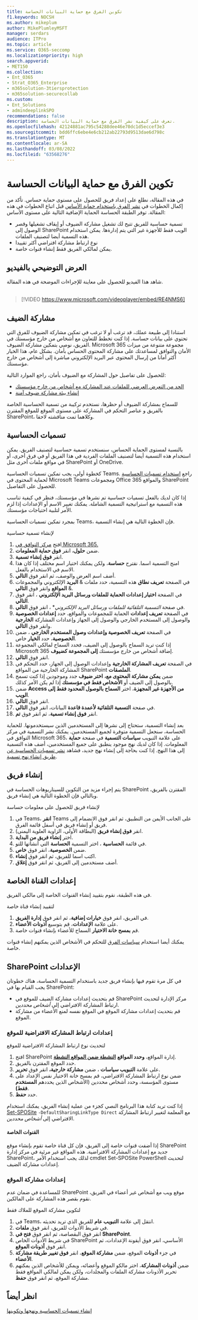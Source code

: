 ```yaml
---
title: تكوين الفرق مع حماية البيانات الحساسة
f1.keywords: NOCSH
ms.author: mikeplum
author: MikePlumleyMSFT
manager: serdars
audience: ITPro
ms.topic: article
ms.service: O365-seccomp
ms.localizationpriority: high
search.appverid:
- MET150
ms.collection:
- Ent_O365
- Strat_O365_Enterprise
- m365solution-3tiersprotection
- m365solution-securecollab
ms.custom:
- Ent_Solutions
- admindeeplinkSPO
recommendations: false
description: تعرف على كيفية نشر الفرق مع حماية البيانات الحساسة.
ms.openlocfilehash: 42124881ac795c54288dee46e70dc1d5eccef3e3
ms.sourcegitcommit: bdd6ffc6ebe4e6cb212ab22793d9513dae6d798c
ms.translationtype: MT
ms.contentlocale: ar-SA
ms.lasthandoff: 03/08/2022
ms.locfileid: "63568276"
---
```

# <a name="configure-teams-with-protection-for-sensitive-data"></a>تكوين الفرق مع حماية البيانات الحساسة

في هذه المقالة، نطلع على إعداد فريق للحصول على مستوى حماية حساس. تأكد من إكمال الخطوات في [نشر الفرق باستخدام حماية الأساس](configure-teams-baseline-protection.md) قبل اتباع الخطوات في هذه المقالة. توفر الطبقة الحساسة الحماية الإضافية التالية على مستوى الأساس:

- تسمية حساسية للفريق تتيح لك تشغيل مشاركة الضيوف أو إيقاف تشغيلها وقصر الوصول إلى SharePoint الويب فقط للأجهزة غير التي يتم إدارةها. يمكن استخدام هذه التسمية أيضا لتصنيف الملفات.
- نوع ارتباط مشاركة افتراضي أكثر تقييدا
- يمكن لمالكي الفريق فقط إنشاء قنوات خاصة.

## <a name="video-demonstration"></a>العرض التوضيحي بالفيديو

شاهد هذا الفيديو للحصول على معاينة للإجراءات الموضحة في هذه المقالة.
<br>
<br>
> [!VIDEO https://www.microsoft.com/videoplayer/embed/RE4NMS6]

## <a name="guest-sharing"></a>مشاركة الضيف

استنادا إلى طبيعة عملك، قد ترغب أو لا ترغب في تمكين مشاركة الضيوف للفرق التي تحتوي على بيانات حساسة. إذا كنت تخطط للتعاون مع أشخاص من خارج مؤسستك في الفريق، نوصي بتمكين مشاركة الضيوف. Microsoft 365 مجموعة متنوعة من ميزات الأمان والتوافق لمساعدتك على مشاركة المحتوى الحساس بأمان. بشكل عام، هذا الخيار أكثر أمانا من إرسال المحتوى عبر البريد الإلكتروني مباشرة إلى أشخاص من خارج مؤسستك.

للحصول على تفاصيل حول المشاركة مع الضيوف بأمان، راجع الموارد التالية:

- [الحد من التعرض العرضي للملفات عند المشاركة مع أشخاص من خارج مؤسستك](./share-limit-accidental-exposure.md)
- [إنشاء بيئة مشاركة ضيوف آمنة](./create-secure-guest-sharing-environment.md)

للسماح بمشاركة الضيوف أو حظرها، نستخدم تركيبة من تسمية الحساسية الخاصة بالفريق و عناصر التحكم في المشاركة على مستوى الموقع للموقع المقترن SharePoint، وكلاهما تمت مناقشته لاحقا.

## <a name="sensitivity-labels"></a>تسميات الحساسية

بالنسبة لمستوى الحماية الحساس، سنستخدم تسمية حساسية لتصنيف الفريق. يمكن استخدام هذه التسمية أيضا لتصنيف الملفات الفردية في هذا الفريق أو في فرق أخرى، أو في مواقع ملفات أخرى مثل SharePoint أو OneDrive. 

كخطوة أولى، يجب تمكين تسميات الحساسية Teams. راجع [استخدام تسميات الحساسية](../compliance/sensitivity-labels-teams-groups-sites.md) لحماية المحتوى في Microsoft Teams ومجموعات Office 365 والمواقع SharePoint للحصول على التفاصيل.

إذا كان لديك بالفعل تسميات حساسية تم نشرها في مؤسستك، فنظر في كيفية تناسب هذه التسمية مع استراتيجية التسمية الشاملة. يمكنك تغيير الاسم أو الإعدادات إذا لزم الأمر لتلبية احتياجات مؤسستك.

بمجرد تمكين تسميات الحساسية Teams، فإن الخطوة التالية هي إنشاء التسمية.

لإنشاء تسمية حساسية
1. افتح [مركز التوافق في Microsoft 365.](https://compliance.microsoft.com)
2. ضمن **حلول،** انقر **فوق حماية المعلومات**.
3. انقر **فوق إنشاء تسمية**.
4. امنح التسمية اسما. نقترح **حساسة**، ولكن يمكنك اختيار اسم مختلف إذا كان هذا الاسم في الاستخدام بالفعل.
5. أضف اسم العرض والوصف، ثم انقر فوق **التالي**.
6. في الصفحة **تعريف نطاق** هذه التسمية، حدد ملفات & **البريد** الإلكتروني والمجموعات & **المواقع** وانقر فوق **التالي**.
7. في الصفحة **اختيار إعدادات الحماية للملفات ورسائل البريد الإلكتروني** ، انقر فوق **التالي**.
8. في صفحة *التسمية التلقائية للملفات ورسائل البريد الإلكتروني** ، انقر فوق **التالي**.
9. في الصفحة **تعريف إعدادات** الحماية للمجموعات والمواقع، حدد **إعدادات الخصوصية** والوصول إلى المستخدم الخارجي والوصول إلى الجهاز وإعدادات المشاركة **الخارجية** وانقر فوق **التالي**.
10. في الصفحة **تعريف الخصوصية وإعدادات وصول المستخدم الخارجي** ، ضمن **الخصوصية**، حدد **الخيار** خاص.
11. إذا كنت تريد السماح بالوصول إلى الضيف، فحدد السماح لمالكي المجموعة Microsoft 365 إضافة أشخاص من خارج مؤسستك **إلى المجموعة كضيوف**.
12. انقر فوق **التالي**.
13. في الصفحة **تعريف المشاركة الخارجية** وإعدادات الوصول إلى الجهاز، حدد التحكم في المشاركة الخارجية من المواقع SharePoint **الملصقات**.
14. ضمن **يمكن مشاركة المحتوى مع،** **اختر ضيوف** جدد وموجودين إذا كنت تسمح بالوصول إلى الضيف أو **الأشخاص فقط في مؤسستك** إذا لم يكن الأمر كذلك.
15. ضمن **Access من الأجهزة غير المجهزة**، اختر **السماح بالوصول المحدود فقط إلى الويب**.
16. انقر فوق **التالي**.
17. في صفحة **التسمية التلقائية لأعمدة قاعدة** البيانات، انقر فوق **التالي**.
18. انقر **فوق إنشاء تسمية**، ثم انقر فوق **تم**.

بعد إنشاء التسمية، ستحتاج إلى نشرها إلى المستخدمين الذين سيستخدمونها. للحماية الحساسة، سنجعل التسمية متوفرة لجميع المستخدمين. يمكنك نشر التسمية في مركز التوافق في Microsoft 365، على علامة التبويب **سياسات التسمية** في صفحة **حماية** المعلومات. إذا كان لديك نهج موجود ينطبق على جميع المستخدمين، أضف هذه التسمية إلى هذا النهج. إذا كنت بحاجة إلى إنشاء نهج جديد، فشاهد [نشر تسميات الحساسية عن طريق إنشاء نهج تسمية](../compliance/create-sensitivity-labels.md#publish-sensitivity-labels-by-creating-a-label-policy).

## <a name="create-a-team"></a>إنشاء فريق

يتم إجراء مزيد من التكوين للسيناريوهات الحساسة في SharePoint المقترن بالفريق، وبالتالي فإن الخطوة التالية هي إنشاء فريق.

لإنشاء فريق للحصول على معلومات حساسة
1. في Teams، **انقر** Teams على الجانب الأيمن من التطبيق، ثم انقر فوق الانضمام إلى فريق أو إنشاء فريق في  أسفل قائمة الفرق.
2. انقر **فوق إنشاء فريق** (البطاقة الأولى، الزاوية العلوية اليمنى).
3. اختر **إنشاء فريق من البداية**.
4. في قائمة **الحساسية** ، اختر التسمية **الحساسة** التي أنشأتها للتو.
5. ضمن **الخصوصية**، انقر فوق **خاص**.
6. اكتب اسما للفريق، ثم انقر فوق **إنشاء**.
7. أضف مستخدمين إلى الفريق، ثم انقر فوق **إغلاق**.

## <a name="private-channel-settings"></a>إعدادات القناة الخاصة

في هذه الطبقة، نقوم بتقييد إنشاء القنوات الخاصة إلى مالكي الفريق.

لتقييد إنشاء قناة خاصة
1. في الفريق، انقر فوق **خيارات إضافية**، ثم انقر فوق **إدارة الفريق**.
2. على علامة **الإعدادات**، قم بتوسيع **أذونات الأعضاء**.
3. قم **بمسح خانة الاختيار** السماح للأعضاء بإنشاء قنوات خاصة.

يمكنك أيضا استخدام [سياسات الفرق](/MicrosoftTeams/teams-policies) للتحكم في الأشخاص الذين يمكنهم إنشاء قنوات خاصة.

## <a name="sharepoint-settings"></a>SharePoint الإعدادات

في كل مرة تقوم فيها بإنشاء فريق جديد باستخدام التسمية الحساسة، هناك خطوتان يجب القيام بها في SharePoint:

- قم بتحديث إعدادات مشاركة الضيف للموقع في SharePoint مركز الإدارة لتحديث ارتباط المشاركة الافتراضي إلى *أشخاص محددين*.
- قم بتحديث إعدادات مشاركة الموقع في الموقع نفسه لمنع الأعضاء من مشاركة الموقع.

### <a name="site-default-sharing-link-settings"></a>إعدادات ارتباط المشاركة الافتراضية للموقع

لتحديث نوع ارتباط المشاركة الافتراضية للموقع

1. افتح SharePoint إدارة المواقع، **وحدد المواقع** <a href="https://go.microsoft.com/fwlink/?linkid=2185220" target="_blank">**النشطة ضمن المواقع النشطة**</a>.
1. حدد الموقع المقترن بالفريق.
1. على علامة **التبويب سياسات** ، ضمن **مشاركة خارجية،** انقر فوق **تحرير**.
1. ضمن نوع ارتباط المشاركة الافتراضي، قم بمسح خانة الاختيار نفس الإعداد على مستوى المؤسسة، وحدد أشخاص محددين (الأشخاص الذين يحددهم **المستخدم فقط)**.
1. حدد **حفظ**.

إذا كنت تريد كتابة هذا البرنامج النصي كجزء من عملية إنشاء الفريق، يمكنك استخدام [Set-SPOSite](/powershell/module/sharepoint-online/set-sposite) `-DefaultSharingLinkType Direct` مع المعلمة لتغيير ارتباط المشاركة الافتراضي إلى *أشخاص محددين*.

#### <a name="private-channels"></a>القنوات الخاصة

إذا أضفت قنوات خاصة إلى الفريق، فإن كل قناة خاصة تقوم بإنشاء موقع SharePoint جديد مع إعدادات المشاركة الافتراضية. هذه المواقع غير مرئية في مركز إدارة SharePoint، لذلك يجب استخدام الأمر cmdlet Set-SPOSite PowerShell لتحديث إعدادات مشاركة الضيف.

### <a name="site-sharing-settings"></a>إعدادات مشاركة الموقع

للمساعدة في ضمان عدم SharePoint موقع ويب مع أشخاص غير أعضاء في الفريق، نقوم بقصر هذه المشاركة على المالكين.

لتكوين مشاركة الموقع للملاك فقط
1. في Teams، انتقل إلى علامة **التبويب عام** للفريق الذي تريد تحديثه.
2. في شريط الأدوات للفريق، انقر فوق **ملفات**.
3. انقر فوق البقصاصة، ثم انقر فوق **فتح في SharePoint**.
4. في شريط الأدوات الخاص SharePoint الأساسي، انقر فوق أيقونة الإعدادات، ثم انقر فوق **أذونات الموقع**.
5. في جزء **أذونات** الموقع، ضمن **مشاركة الموقع**، انقر **فوق تغيير طريقة مشاركة الأعضاء**.
6. ضمن **أذونات المشاركة**، اختر مالكو الموقع وأعضائه، ويمكن للأشخاص الذين يمكنهم تحرير الأذونات مشاركة الملفات والمجلدات، ولكن يمكن لمالكي المواقع فقط مشاركة الموقع، ثم انقر فوق **حفظ**.


## <a name="see-also"></a>انظر أيضاً

[إنشاء تسميات الحساسية ونهجها وتكوينها](../compliance/create-sensitivity-labels.md)
